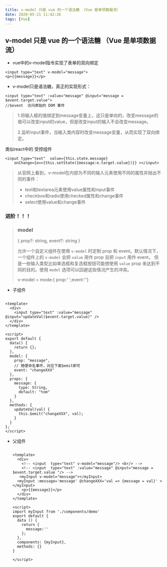 ```yaml
---
title: v-model 只是 vue 的一个语法糖 （Vue 是单项数据流）
date: 2020-05-21 11:42:26
tags: [Vue]
---
```






##   **v-model**   只是 vue 的一个语法糖 （**Vue 是单项数据流**）

-  vue中的v-model指令实现了表单的双向绑定

```vue
<input type="text" v-model="message">
<p>{{message}}</p>
```

- v-model只是语法糖，真正的实现形式：

```vue
<input type="text" :value="message" @input="message = $event.target.value">
//$event  访问原始的 DOM 事件
```

> 1.将输入框的值绑定到message变量上，这只是单向的，改变message的值可以改变input的value，但是改变input的输入不会改变message。
>
> 2.监听input事件，当输入类内容时改变message变量，从而实现了双向绑定。



类似react中的 受控组件

```react
<input type="text"  value={this.state.message} 
    onChange={e=>{this.setState({message:e.target.value})}} ></input>
```

> 从官网上看到，v-model在内部为不同的输入元素使用不同的属性并抛出不同的事件：
> - text和textarea元素使用value属性和input事件
> - checkbox和radio使用checked属性和change事件
> - select使用value和change事件



###  进阶！！！

> ### model
> { prop?: string, event?: string }
>
> 允许一个自定义组件在使用 `v-model` 时定制 prop 和 event。默认情况下，一个组件上的 `v-model` 会把 `value` 用作 prop 且把 `input` 用作 event， 但是一些输入类型比如单选框和复选框按钮可能想使用 `value` prop 来达到不同的目的。使用 `model` 选项可以回避这些情况产生的冲突。
>
> v-model  = mode:{  prop:'  ',event:''}   

- 子组件

```vue

<template>
  <div>
    <input type="text" :value="message" @input="updateVal($event.target.value)" />
  </div>
</template>

<script>
export default {
  data() {
    return {};
  },
  model: {
    prop: "message",
    // 随便命名事件，对应下面$emit即可
    event: "changeXXX"
  },
  props: {
    message: {
      type: String,
      default: "tom"
    }
  },
  methods: {
    updateVal(val) {
      this.$emit("changeXXX", val);
    }
  }
};
</script>

```



- 父组件

  ```vue
  
  <template>
    <div>
      <!-- <input  type="text" v-model="message"/> <br/> -->
      <!-- <input  type="text" :value="message" @input="message =  $event.target.value "/> -->
     <myInput v-model="message"></myInput>
    <myInput :message='message' @changeXXX='val => {message = val}' ></myInput>
      <p>{{message}}</p>
    </div>
  </template>
  
  <script>
  import myInput from './components/demo'
  export default {
    data () {
      return {
        message:''
      };
    },
    components: {myInput},
    methods: {}
  }
  
  </script>
  
  ```

  